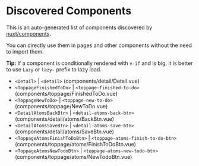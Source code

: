# Discovered Components

This is an auto-generated list of components discovered by [nuxt/components](https://github.com/nuxt/components).

You can directly use them in pages and other components without the need to import them.

**Tip:** If a component is conditionally rendered with `v-if` and is big, it is better to use `Lazy` or `lazy-` prefix to lazy load.

- `<Detail>` | `<detail>` (components/detail/Detail.vue)
- `<ToppageFinishedToDo>` | `<toppage-finished-to-do>` (components/toppage/FinishedToDo.vue)
- `<ToppageNewToDo>` | `<toppage-new-to-do>` (components/toppage/NewToDo.vue)
- `<DetailAtomsBackBtn>` | `<detail-atoms-back-btn>` (components/detail/atoms/BackBtn.vue)
- `<DetailAtomsSaveBtn>` | `<detail-atoms-save-btn>` (components/detail/atoms/SaveBtn.vue)
- `<ToppageAtomsFinishToDoBtn>` | `<toppage-atoms-finish-to-do-btn>` (components/toppage/atoms/FinishToDoBtn.vue)
- `<ToppageAtomsNewTodoBtn>` | `<toppage-atoms-new-todo-btn>` (components/toppage/atoms/NewTodoBtn.vue)
